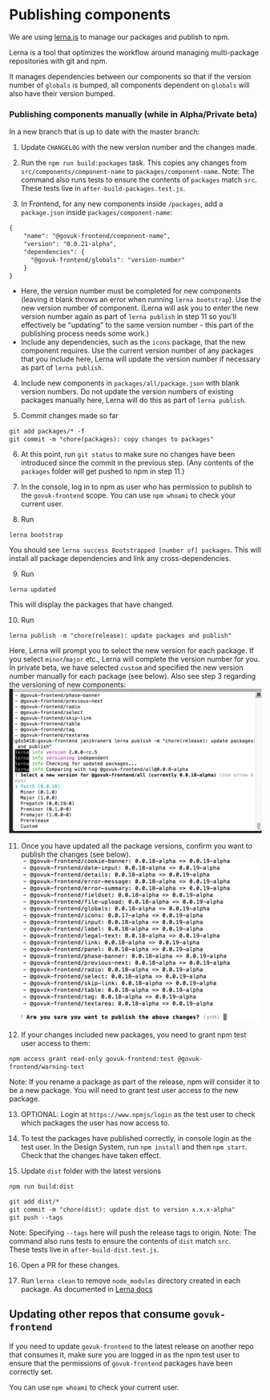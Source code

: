 # Publishing components

We are using [lerna.js](https://lernajs.io/) to manage our packages and publish
to npm.

Lerna is a tool that optimizes the workflow around managing multi-package
repositories with git and npm.

It manages dependencies between our components so that if the version number of
`globals` is bumped, all components dependent on `globals` will also have their
version bumped.

### Publishing components manually (while in Alpha/Private beta)

In a new branch that is up to date with the master branch:

1. Update `CHANGELOG` with the new version number and the changes made.

2. Run the `npm run build:packages` task. This copies any changes from
`src/components/component-name` to `packages/component-name`.
Note: The command also runs tests to ensure the contents of `packages` match `src`.
These tests live in `after-build-packages.test.js`.

3. In Frontend, for any new components inside `/packages`, add a `package.json`
inside `packages/component-name`:
```
{
    "name": "@govuk-frontend/component-name",
    "version": "0.0.21-alpha",
    "dependencies": {
      "@govuk-frontend/globals": "version-number"
    }
}
```
 - Here, the version number must be completed for new components (leaving it
   blank throws an error when running `lerna bootstrap`). Use the new version
   number of component. (Lerna will ask you to enter the new version number again
     as part of `lerna publish` in step 11 so you'll effectively be "updating"
     to the same version number - this part of the publishing process needs
     some work.)
 - Include any dependencies, such as the `icons` package, that the new component
  requires. Use the current version number of any packages that you include here,
  Lerna will update the version number if necessary as part of `lerna publish`.

4. Include new components in `packages/all/package.json` with blank version
numbers. Do not update the version numbers of existing packages manually here,
Lerna will do this as part of `lerna publish`.

5. Commit changes made so far
```
git add packages/* -f
git commit -m "chore(packages): copy changes to packages"
```

6. At this point, run `git status` to make sure no changes have been introduced
since the commit in the previous step. (Any contents of the `packages` folder
will get pushed to npm in step 11.)

7. In the console, log in to npm as user who has permission to publish to the
`govuk-frontend` scope. You can use `npm whoami` to check your current user.

8. Run
```
lerna bootstrap
```
You should see `lerna success Bootstrapped [number of] packages`. This will
install all package dependencies and link any cross-dependencies.

9. Run
```
lerna updated
```
This will display the packages that have changed.

10. Run
```
lerna publish -m "chore(release): update packages and publish"
```
Here, Lerna will prompt you to select the new version for each package. If you
select `minor`/`major` etc., Lerna will complete the version number for you. In
private beta, we have selected `custom` and specified the new version number
manually for each package (see below). Also see step 3 regarding the versioning
of new components:
![Select version in Lerna](./img/lerna-select-version.png)

11. Once you have updated all the package versions, confirm you want to publish
the changes (see below).
![Confirm publishing of changes in Lerna](./img/lerna-confirm-publish.png)

12. If your changes included new packages, you need to grant npm test user
access to them:
```
npm access grant read-only govuk-frontend:test @govuk-frontend/warning-text
```
Note: If you rename a package as part of the release, npm will consider it to be
a new package. You will need to grant test user access to the new package.

13. OPTIONAL: Login at `https://www.npmjs/login` as the test user to check which
packages the user has now access to.

14. To test the packages have published correctly, in console login as the test
user. In the Design System, run `npm install` and then `npm start`. Check that
the changes have taken effect.

15. Update `dist` folder with the latest versions
```
npm run build:dist
```
```
git add dist/*
git commit -m "chore(dist): update dist to version x.x.x-alpha"
git push --tags
```
Note: Specifying `--tags` here will push the release tags to origin.
Note: The command also runs tests to ensure the contents of `dist` match `src`.  
These tests live in `after-build-dist.test.js`.

16. Open a PR for these changes.

17. Run `lerna clean` to remove `node_modules` directory created in each package. 
As documented in [Lerna docs](https://github.com/lerna/lerna/#clean)

## Updating other repos that consume `govuk-frontend`

If you need to update `govuk-frontend` to the latest release on another repo
that consumes it, make sure you are logged in as the npm test user to ensure that
the permissions of `govuk-frontend` packages have been correctly set.

You can use `npm whoami` to check your current user.
